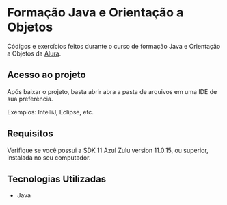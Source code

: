 
# Formação Java e Orientação a Objetos

Códigos e exercícios feitos durante o curso de formação Java e Orientação a Objetos da [Alura](https://cursos.alura.com.br/formacao-java).

## Acesso ao projeto

Após baixar o projeto, basta abrir abra a pasta de arquivos em uma IDE de sua preferência.

Exemplos: IntelliJ, Eclipse, etc.

## Requisitos

Verifique se você possui a SDK 11 Azul Zulu version 11.0.15, ou superior, instalada no seu computador.

## Tecnologias Utilizadas

* Java
